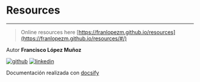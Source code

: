 # Resources
---

> Online resources here [https://franlopezm.github.io/resources](https://franlopezm.github.io/resources/#/)



Autor **Francisco López Muñoz**

[![github](/images/github.png ':size=35x35')][github] [![linkedin](/images/linkedin.png ':size=35x35')][linkedin]

Documentación realizada con [docsify][docsify]

[docsify]: https://docsify.js.org
[github]: https://github.com/franlopezm
[linkedin]: https://www.linkedin.com/in/franlopezm/